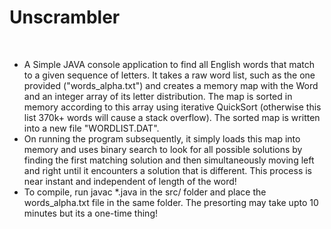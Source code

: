 <p><h1>Unscrambler</h1></p>
<br/>
<ul>
<li>A Simple JAVA console application to find all English words that match to a given sequence of letters. It takes a raw word list, such as the one provided ("words_alpha.txt") and creates a memory map with the Word and an integer array of its letter distribution. The map is sorted in memory according to this array using iterative QuickSort (otherwise this list 370k+ words will cause a stack overflow). The sorted map is written into a new file "WORDLIST.DAT".</li>
<li>On running the program subsequently, it simply loads this map into memory and uses binary search to look for all possible solutions by finding the first matching solution and then simultaneously moving left and right until it encounters a solution that is different. This process is near instant and independent of length of the word!</li>
<li>To compile, run javac *.java in the src/ folder and place the words_alpha.txt file in the same folder. The presorting may take upto 10 minutes but its a one-time thing!</li>
